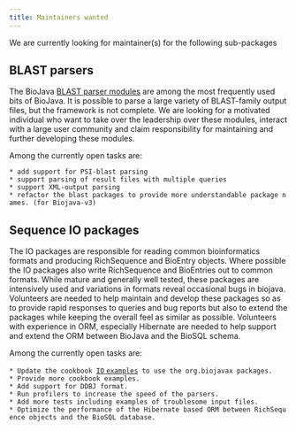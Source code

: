 ```yaml
---
title: Maintainers wanted
---
```


We are currently looking for maintainer(s) for the following
sub-packages

BLAST parsers
-------------

The BioJava [BLAST parser
modules](/wiki/BioJava:CookBook:Blast:Parser "wikilink") are among the most
frequently used bits of BioJava. It is possible to parse a large variety
of BLAST-family output files, but the framework is not complete. We are
looking for a motivated individual who want to take over the leadership
over these modules, interact with a large user community and claim
responsibility for maintaining and further developing these modules.

Among the currently open tasks are:

`* add support for PSI-blast parsing`  
`* support parsing of result files with multiple queries`  
`* support XML-output parsing`  
`* refactor the blast packages to provide more understandable package names. (for Biojava-v3)`

Sequence IO packages
--------------------

The IO packages are responsible for reading common bioinformatics
formats and producing RichSequence and BioEntry objects. Where possible
the IO packages also write RichSequence and BioEntries out to common
formats. While mature and generally well tested, these packages are
intensively used and variations in formats reveal occasional bugs in
biojava. Volunteers are needed to help maintain and develop these
packages so as to provide rapid responses to queries and bug reports but
also to extend the packages while keeping the overall feel as similar as
possible. Volunteers with experience in ORM, especially Hibernate are
needed to help support and extend the ORM between BioJava and the BioSQL
schema.

Among the currently open tasks are:

`* Update the cookbook `[`IO`
`examples`](/wiki/BioJava:CookBook#Sequence_I.2FO "wikilink")` to use the org.biojavax packages.`
`* Provide more cookbook examples.`  
`* Add support for DDBJ format.`  
`* Run profilers to increase the speed of the parsers.`  
`* Add more tests including examples of troublesome input files.`  
`* Optimize the performance of the Hibernate based ORM between RichSequence objects and the BioSQL database.`
